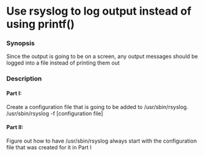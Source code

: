 # Use rsyslog to log output instead of using printf()

### Synopsis
Since the output is going to be on a screen, any output messages should be logged into a file instead of printing them out

### Description
#### Part I:
Create a configuration file that is going to be added to /usr/sbin/rsyslog. /usr/sbin/rsyslog -f [configuration file]

#### Part II:
Figure out how to have /usr/sbin/rsyslog always start with the configuration file that was created for it in Part I
